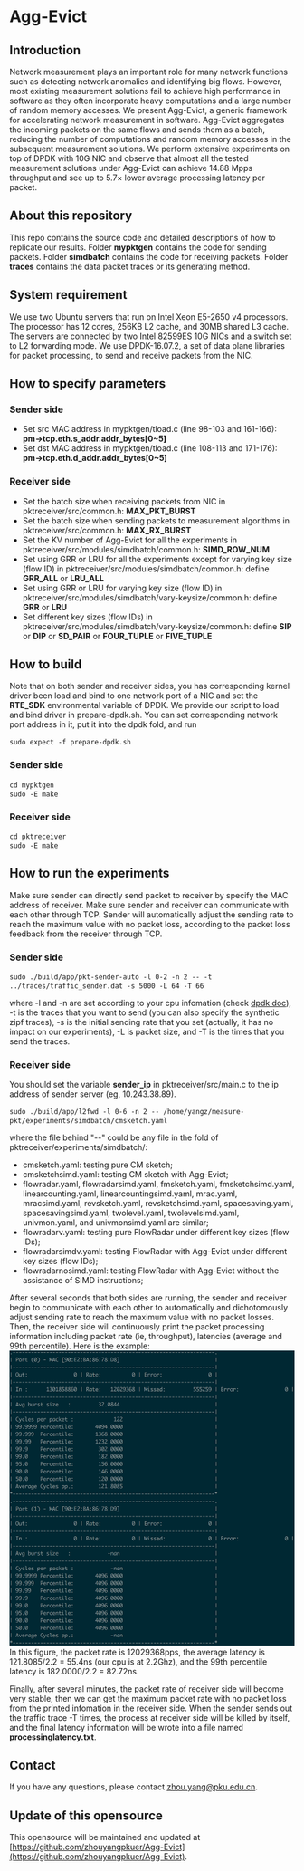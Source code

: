 # Agg-Evict

## Introduction

Network measurement plays an important role for many network functions such as detecting network anomalies and identifying big flows. However, most existing measurement solutions fail to achieve high performance in software as they often incorporate heavy computations and a large number of random memory accesses. We present Agg-Evict, a generic framework for accelerating network measurement in software. Agg-Evict aggregates the incoming packets on the same flows and sends them as a batch, reducing the number of computations and random memory accesses in the subsequent measurement solutions. We perform extensive experiments on top of DPDK with 10G NIC and observe that almost all the tested measurement solutions under Agg-Evict can achieve 14.88 Mpps throughput and see up to 5.7× lower average processing latency per packet.

## About this repository

This repo contains the source code and detailed descriptions of how to replicate our results. 
Folder **mypktgen** contains the code for sending packets. 
Folder **simdbatch** contains the code for receiving packets. 
Folder **traces** contains the data packet traces or its generating method. 

## System requirement

We use two Ubuntu servers that run on Intel Xeon E5-2650 v4 processors. The processor has 12 cores, 256KB L2 cache, and 30MB shared L3 cache. The servers are connected by two Intel 82599ES 10G NICs and a switch set to L2 forwarding mode. We use DPDK-16.07.2, a set of data plane libraries for packet processing, to send and receive packets from the NIC.



## How to specify parameters

### Sender side

- Set src MAC address in mypktgen/tload.c (line 98-103 and 161-166): **pm->tcp.eth.s_addr.addr_bytes[0~5]** 
- Set dst MAC address in mypktgen/tload.c (line 108-113 and 171-176): **pm->tcp.eth.d_addr.addr_bytes[0~5]**


### Receiver side

- Set the batch size when receiving packets from NIC in pktreceiver/src/common.h: **MAX\_PKT\_BURST**
- Set the batch size when sending packets to measurement algorithms in pktreceiver/src/common.h: **MAX\_RX\_BURST**
- Set the KV number of Agg-Evict for all the experiments in pktreceiver/src/modules/simdbatch/common.h: **SIMD\_ROW\_NUM**
- Set using GRR or LRU for all the experiments except for varying key size (flow ID) in pktreceiver/src/modules/simdbatch/common.h: define **GRR\_ALL** or **LRU\_ALL**
- Set using GRR or LRU for varying key size (flow ID) in pktreceiver/src/modules/simdbatch/vary-keysize/common.h: define **GRR** or **LRU**
- Set different key sizes (flow IDs) in pktreceiver/src/modules/simdbatch/vary-keysize/common.h: define **SIP** or **DIP** or **SD_PAIR** or **FOUR_TUPLE** or **FIVE_TUPLE**




## How to build 
Note that on both sender and receiver sides, you has corresponding kernel driver been load and bind to one network port of a NIC and set the **RTE_SDK** environmental variable of DPDK. 
We provide our script to load and bind driver in prepare-dpdk.sh. 
You can set corresponding network port address in it, put it into the dpdk fold, and run 
```
sudo expect -f prepare-dpdk.sh
```



### Sender side
```
cd mypktgen
sudo -E make
```


### Receiver side
```
cd pktreceiver
sudo -E make
```



## How to run the experiments

Make sure sender can directly send packet to receiver by specify the MAC address of receiver. 
Make sure sender and receiver can communicate with each other through TCP. 
Sender will automatically adjust the sending rate to reach the maximum value with no packet loss, according to the packet loss feedback from the receiver through TCP. 

### Sender side

```
sudo ./build/app/pkt-sender-auto -l 0-2 -n 2 -- -t ../traces/traffic_sender.dat -s 5000 -L 64 -T 66

```	
where -l and -n are set according to your cpu infomation (check [dpdk doc](https://dpdk.org/doc/guides/testpmd_app_ug/run_app.html)), -t is the traces that you want to send (you can also specify the synthetic zipf traces), -s is the initial sending rate that you set (actually, it has no impact on our experiments), -L is packet size, and -T is the times that you send the traces. 


### Receiver side
You should set the variable **sender_ip** in pktreceiver/src/main.c to the ip address of sender server (eg, 10.243.38.89).

```
sudo ./build/app/l2fwd -l 0-6 -n 2 -- /home/yangz/measure-pkt/experiments/simdbatch/cmsketch.yaml
```
where the file behind "--" could be any file in the fold of pktreceiver/experiments/simdbatch/: 

- cmsketch.yaml: testing pure CM sketch;
- cmsketchsimd.yaml: testing CM sketch with Agg-Evict;
- flowradar.yaml, flowradarsimd.yaml, fmsketch.yaml, fmsketchsimd.yaml, linearcounting.yaml, linearcountingsimd.yaml, mrac.yaml, mracsimd.yaml, revsketch.yaml, revsketchsimd.yaml, spacesaving.yaml, spacesavingsimd.yaml, twolevel.yaml, twolevelsimd.yaml, univmon.yaml, and univmonsimd.yaml are similar;
- flowradarv.yaml: testing pure FlowRadar under different key sizes (flow IDs); 
- flowradarsimdv.yaml: testing FlowRadar with Agg-Evict under different key sizes (flow IDs);  
- flowradarnosimd.yaml: testing FlowRadar with Agg-Evict without the assistance of SIMD instructions;

After several seconds that both sides are running, the sender and receiver begin to communicate with each other to automatically and dichotomously adjust sending rate to reach the maximum value with no packet losses. 
Then, the receiver side will continuously print the packet processing information including packet rate (ie, throughput), latencies (average and 99th percentile). 
Here is the example: 
![receiver_panel](./receiver_panel.png)
In this figure, the packet rate is 12029368pps, the average latency is 121.8085/2.2 = 55.4ns (our cpu is at 2.2Ghz), and the 99th percentile latency is 182.0000/2.2 = 82.72ns.

Finally, after several minutes, the packet rate of receiver side will become very stable, then we can get the maximum packet rate with no packet loss from the printed infomation in the receiver side. 
When the sender sends out the traffic trace -T times, the process at receiver side will be killed by itself, and the final latency information will be wrote into a file named **processinglatency.txt**. 



## Contact
If you have any questions, please contact zhou.yang@pku.edu.cn.


## Update of this opensource
This opensource will be maintained and updated at [https://github.com/zhouyangpkuer/Agg-Evict](https://github.com/zhouyangpkuer/Agg-Evict). 


